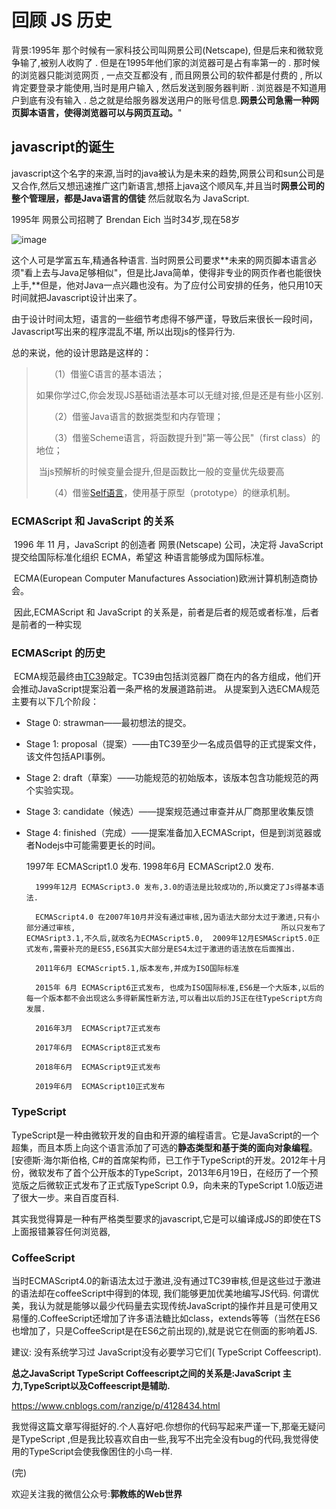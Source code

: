 # 回顾 JS 历史	

背景:1995年 那个时候有一家科技公司叫网景公司(Netscape),  但是后来和微软竞争输了,被别人收购了 .  但是在1995年他们家的浏览器可是占有率第一的 . 那时候的浏览器只能浏览网页 , 一点交互都没有 , 而且网景公司的软件都是付费的 , 所以肯定要登录才能使用,当时是用户输入 , 然后发送到服务器判断 .  浏览器是不知道用户到底有没有输入 . 总之就是给服务器发送用户的账号信息.**网景公司急需一种网页脚本语言，使得浏览器可以与网页互动。**" 

## javascript的诞生

​	javascript这个名字的来源,当时的java被认为是未来的趋势,网景公司和sun公司是又合作,然后又想迅速推广这门新语言,想搭上java这个顺风车,并且当时**网景公司的整个管理层，都是Java语言的信徒** 然后就取名为 JavaScript.

1995年 网景公司招聘了 Brendan Eich 当时34岁,现在58岁

![image](https://github.com/aatoe/-/blob/master/8%E6%9C%88/images/Brendan%20Eich.jpeg)

这个人可是学富五车,精通各种语言. 当时网景公司要求**未来的网页脚本语言必须"看上去与Java足够相似"，但是比Java简单，使得非专业的网页作者也能很快上手,**但是，他对Java一点兴趣也没有。为了应付公司安排的任务，他只用10天时间就把Javascript设计出来了。 

由于设计时间太短，语言的一些细节考虑得不够严谨，导致后来很长一段时间，Javascript写出来的程序混乱不堪,  所以出现js的怪异行为.

总的来说，他的设计思路是这样的：

> 　　（1）借鉴C语言的基本语法；
>
> ​		如果你学过C,你会发现JS基础语法基本可以无缝对接,但是还是有些小区别.
>
> 　　（2）借鉴Java语言的数据类型和内存管理；
>
> 　　（3）借鉴Scheme语言，将函数提升到"第一等公民"（first class）的地位；
>
> ​		当js预解析的时候变量会提升,但是函数比一般的变量优先级要高
>
> 　　（4）借鉴[Self语言](http://en.wikipedia.org/wiki/Self_(programming_language))，使用基于原型（prototype）的继承机制。

###  ECMAScript 和 JavaScript 的关系 

​	1996 年 11 月，JavaScript 的创造者  网景(Netscape) 公司，决定将 JavaScript 提交给国际标准化组织 ECMA，希望这 种语言能够成为国际标准。

​	ECMA(European Computer Manufactures   Association)欧洲计算机制造商协会。 

​	因此,ECMAScript 和 JavaScript 的关系是，前者是后者的规范或者标准，后者是前者的一种实现 

###  ECMAScript 的历史 

​	ECMA规范最终由[TC39](https://link.juejin.im?target=https%3A%2F%2Fgithub.com%2Ftc39)敲定。TC39由包括浏览器厂商在内的各方组成，他们开会推动JavaScript提案沿着一条严格的发展道路前进。 从提案到入选ECMA规范主要有以下几个阶段：

- Stage 0: strawman——最初想法的提交。

- Stage 1: proposal（提案）——由TC39至少一名成员倡导的正式提案文件，该文件包括API事例。

- Stage 2: draft（草案）——功能规范的初始版本，该版本包含功能规范的两个实验实现。

- Stage 3: candidate（候选）——提案规范通过审查并从厂商那里收集反馈

- Stage 4: finished（完成）——提案准备加入ECMAScript，但是到浏览器或者Nodejs中可能需要更长的时间。

   

   	1997年 ECMAScript1.0 发布.
      	1998年6月 ECMAScript2.0 发布.
      	
      	1999年12月 ECMAScript3.0 发布,3.0的语法是比较成功的,所以奠定了Js得基本语法.
      	
      	ECMAScript4.0 在2007年10月并没有通过审核,因为语法大部分太过于激进,只有小部分通过审核,							  					所以只发布了ECMASript3.1,不久后,就改名为ECMAScript5.0,  2009年12月ESMAScript5.0正式发布,需要补充的是ES5,ES6其实大部分是ES4太过于激进的语法放在后面推出.
      	
      	2011年6月 ECMAScript5.1,版本发布,并成为ISO国际标准
      	
      	2015年 6月 ECMAScript6正式发布, 也成为ISO国际标准,ES6是一个大版本,以后的每一个版本都不会出现这么多得新属性新方法,可以看出以后的JS正在往TypeScript方向发展.
      	
      	2016年3月  ECMAScript7正式发布
      	
      	2017年6月  ECMAScript8正式发布
      	
      	2018年6月  ECMAScript9正式发布
      	
      	2019年6月  ECMAScript10正式发布

### TypeScript

TypeScript是一种由微软开发的自由和开源的编程语言。它是JavaScript的一个超集，而且本质上向这个语言添加了可选的**静态类型和基于类的面向对象编程**。[安德斯·海尔斯伯格, C#的首席架构师，已工作于TypeScript的开发。2012年十月份，微软发布了首个公开版本的TypeScript，2013年6月19日，在经历了一个预览版之后微软正式发布了正式版TypeScript 0.9，向未来的TypeScript 1.0版迈进了很大一步。来自百度百科.

其实我觉得算是一种有严格类型要求的javascript,它是可以编译成JS的即使在TS上面报错兼容任何浏览器,

### CoffeeScript

当时ECMAScript4.0的新语法太过于激进,没有通过TC39审核,但是这些过于激进的语法却在coffeeScript中得到的体现, 我们能够更加优美地编写JS代码.  何谓优美，我认为就是能够以最少代码量去实现传统JavaScript的操作并且是可使用又易懂的.CoffeeScript还增加了许多语法糖比如class，extends等等（当然在ES6也增加了，只是CoffeeScript是在ES6之前出现的),就是说它在侧面的影响着JS.  	

建议: 没有系统学习过 JavaScript没有必要学习它们( TypeScript Coffeescript).

**总之JavaScript TypeScript Coffeescript之间的关系是:JavaScript 主力,TypeScript以及Coffeescript是辅助.**

<https://www.cnblogs.com/ranzige/p/4128434.html>  

我觉得这篇文章写得挺好的.个人喜好吧.你想你的代码写起来严谨一下,那毫无疑问是TypeScript ,但是我比较喜欢自由一些,我写不出完全没有bug的代码,我觉得使用的TypeScript会使我像困住的小鸟一样.

(完)

欢迎关注我的微信公众号:**郭教练的Web世界**

